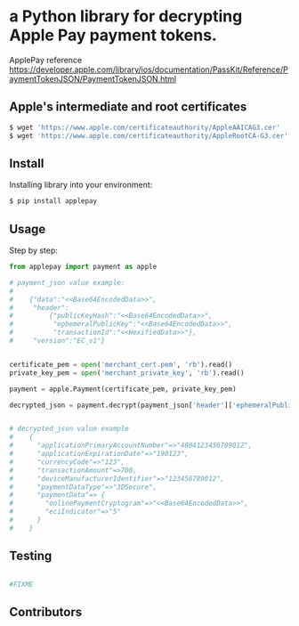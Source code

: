 # a Python library for decrypting Apple Pay payment tokens.

ApplePay reference https://developer.apple.com/library/ios/documentation/PassKit/Reference/PaymentTokenJSON/PaymentTokenJSON.html

## Apple's intermediate and root certificates

```sh
$ wget 'https://www.apple.com/certificateauthority/AppleAAICAG3.cer'
$ wget 'https://www.apple.com/certificateauthority/AppleRootCA-G3.cer'
```

## Install

Installing library into your environment:

```sh
$ pip install applepay
```

## Usage

Step by step:


```python
from applepay import payment as apple

# payment_json value example:
#
#    {"data":"<<Base64EncodedData>>",
#     "header":
#         {"publicKeyHash":"<<Base64EncodedData>>",
#          "ephemeralPublicKey":"<<Base64EncodedData>>",
#          "transactionId":"<<HexifiedData>>"},
#     "version":"EC_v1"}


certificate_pem = open('merchant_cert.pem', 'rb').read()
private_key_pem = open('merchant_private_key', 'rb').read()

payment = apple.Payment(certificate_pem, private_key_pem)

decrypted_json = payment.decrypt(payment_json['header']['ephemeralPublicKey'], payment_json['data'])


# decrypted_json value example
#    {
#      "applicationPrimaryAccountNumber"=>"4804123456789012",
#      "applicationExpirationDate"=>"190123",
#      "currencyCode"=>"123",
#      "transactionAmount"=>700,
#      "deviceManufacturerIdentifier"=>"123456789012",
#      "paymentDataType"=>"3DSecure",
#      "paymentData"=> {
#        "onlinePaymentCryptogram"=>"<<Base64EncodedData>>",
#        "eciIndicator"=>"5"
#      }
#    }
```

## Testing

```sh

#FIXME

```

## Contributors
